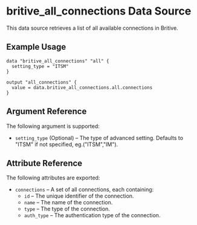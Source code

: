 # britive_all_connections Data Source

This data source retrieves a list of all available connections in Britive.

## Example Usage

```hcl
data "britive_all_connections" "all" {
  setting_type = "ITSM"
}

output "all_connections" {
  value = data.britive_all_connections.all.connections
}
```
## Argument Reference

The following argument is supported:

- `setting_type` (Optional) – The type of advanced setting. Defaults to "ITSM" if not specified, eg.("ITSM","IM").

## Attribute Reference

The following attributes are exported:

- `connections` – A set of all connections, each containing:
  - `id` – The unique identifier of the connection.
  - `name` – The name of the connection.
  - `type` – The type of the connection.
  - `auth_type` – The authentication type of the connection.

